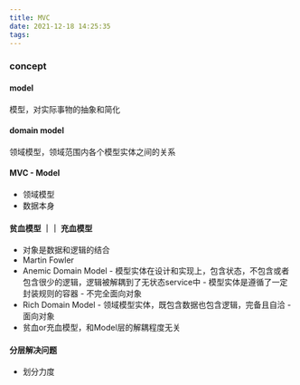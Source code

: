 ```yaml
---
title: MVC
date: 2021-12-18 14:25:35
tags:
---
```

### concept
#### model
模型，对实际事物的抽象和简化
#### domain model
领域模型，领域范围内各个模型实体之间的关系
#### MVC - Model
- 领域模型
- 数据本身
#### 贫血模型 ｜｜ 充血模型
- 对象是数据和逻辑的结合
- Martin Fowler
- Anemic Domain Model - 模型实体在设计和实现上，包含状态，不包含或者包含很少的逻辑，逻辑被解耦到了无状态service中 - 模型实体是遵循了一定封装规则的容器 - 不完全面向对象
- Rich Domain Model - 领域模型实体，既包含数据也包含逻辑，完备且自洽 - 面向对象
- 贫血or充血模型，和Model层的解耦程度无关

#### 分层解决问题
- 划分力度

